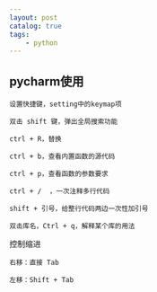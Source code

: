```yaml
---
layout: post   	
catalog: true 	
tags:
    - python
---
```






## pycharm使用

```
设置快捷键，setting中的keymap项

双击 shift 键，弹出全局搜索功能

ctrl + R，替换

ctrl + b，查看内置函数的源代码

ctrl + p，查看函数的参数要求

ctrl + /  ，一次注释多行代码

shift + 引号，给整行代码两边一次性加引号

双击库名，Ctrl + q，解释某个库的用法
```

控制缩进

```
右移：直接 Tab

左移：Shift + Tab
```
